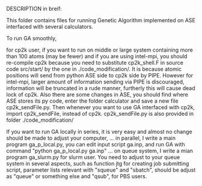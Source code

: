 DESCRIPTION in breif:

This folder contains files for running Genetic Algorithm implemented on ASE interfaced with several calculators.

To run GA smoothly, 

for cp2k user, if you want to run on middle or large system containing more than 100 atoms (may be fewer) and if you are using intel-mpi, you should re-compile cp2k because you need to substitute cp2k_shell.F in source code src/start/ by the one in ./code_modification/.
It is because atomic positions will send from python ASE side to cp2k side by PIPE. However for intel-mpi, larger amount of information sending via PIPE is discouraged, information will be truncated in a rude manner, furtherly this will cause dead lock of cp2k.
Also there are some changes in ASE, you should find where ASE stores its py code, enter the folder calculator and save a new file cp2k_sendFile.py. Then whenever you want to use GA interfaced with cp2k, import cp2k_sendFile, instead of cp2k. cp2k_sendFile.py is also provided in folder ./code_modification/

If you want to run GA locally in series, it is very easy and almost no change should be made to adjust your computer,
                          ... in parallel, I write a main program ga_p_local.py, you can edit input script ga.inp, and run GA with command "python ga_p_local.py ga.inp"
                  ... on queue system, I write a mian program ga_slurm.py for slurm user. You need to adjust to your queue system in several aspects, such as function jtg for creating job submitting script, parameter lists relevant with "squeue" and "sbatch", should be adjust as "queue" or something else and "qsub", for PBS users.
                      
